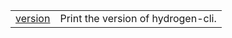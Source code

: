 <!-- This file is generated from the source code. Edit the files in /Users/matt/src/github.com/Shopify/hydrogen/packages/cli/src/commands and run 'yarn generate-docs' at the root of this repo. -->

|                                                          |                                    |
| -------------------------------------------------------- | ---------------------------------- |
| <a href="/api/hydrogen/cli/commands/version">version</a> | Print the version of hydrogen-cli. |
